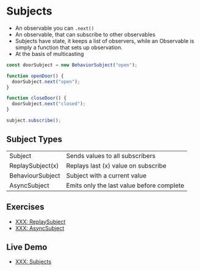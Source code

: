 # Subjects

- An observable you can `.next()`
- An observable, that can subscribe to other observables
- Subjects have state, it keeps a list of observers, while an Observable is simply a function that sets up observation.
- At the basis of multicasting

```js
const doorSubject = new BehaviorSubject("open");

function openDoor() {
  doorSubject.next("open");
}

function closeDoor() {
  doorSubject.next("closed");
}

subject.subscribe();
```

## Subject Types

|                  |                                           |
| ---------------- | ----------------------------------------- |
| Subject          | Sends values to all subscribers           |
| ReplaySubject(x) | Replays last (x) value on subscribe       |
| BehaviourSubject | Subject with a current value              |
| AsyncSubject     | Emits only the last value before complete |

## Exercises

- [XXX: ReplaySubject]()
- [XXX: AsyncSubject]()

## Live Demo

- [XXX: Subjects]()
